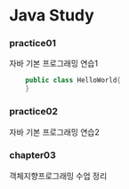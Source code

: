 # Java Study

### practice01
자바 기본 프로그래밍 연습1

``` java
	public class HelloWorld{
	}
```

### practice02
자바 기본 프로그래밍 연습2

### chapter03
객체지향프로그래밍 수업 정리